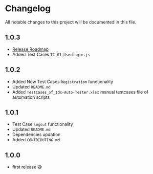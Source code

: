 # Changelog

All notable changes to this project will be documented in this file.

## 1.0.3
- [Release Roadmap](https://www.loginradius.com/engineering/blog/roadmap-idx-autotester/)
- Added Test Cases `TC_01_UserLogin.js`

## 1.0.2
- Added New Test Cases `Registration` functionality
- Updated `README.md`
- Added `TestCases_of_Idx-Auto-Tester.xlsx` manual testcases file of automation scripts

## 1.0.1
- Test Case `logout` functionality
- Updated `README.md`
- Dependencies updation
- Added `CONTRIBUTING.md`

## 1.0.0
-   first release  😃
